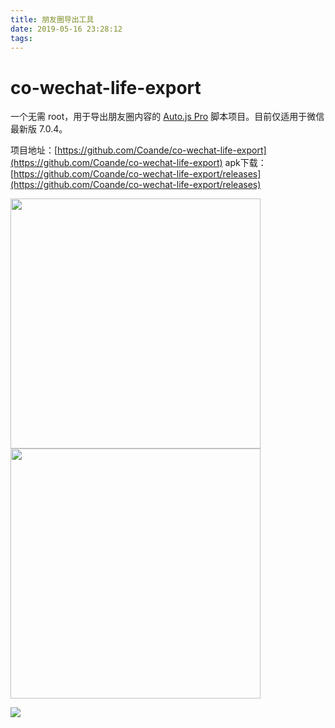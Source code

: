 ```yaml
---
title: 朋友圈导出工具
date: 2019-05-16 23:28:12
tags:
---
```


# co-wechat-life-export

一个无需 root，用于导出朋友圈内容的 [Auto.js Pro](https://pro.autojs.org) 脚本项目。目前仅适用于微信最新版 7.0.4。

项目地址：[https://github.com/Coande/co-wechat-life-export](https://github.com/Coande/co-wechat-life-export)
apk下载：[https://github.com/Coande/co-wechat-life-export/releases](https://github.com/Coande/co-wechat-life-export/releases)

<!-- more -->

<img src="https://i.loli.net/2019/05/15/5cdbf3f60293d80464.png" width="400">

<img src="https://i.loli.net/2019/05/15/5cdbf3f5ec8fc72751.png" width="400">

![](https://i.loli.net/2019/05/15/5cdc35a7686a033813.png)